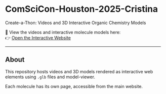 # ComSciCon-Houston-2025-Cristina

Create-a-Thon: Videos and 3D Interactive Organic Chemistry Models

🎯 View the videos and interactive molecule models here:  
👉 [Open the Interactive Website](https://fxm200013.github.io/ComSciCon-Houston-2025-Cristina/)

---

## About

This repository hosts videos and 3D models rendered as interactive web elements using `.glb` files and model-viewer.

Each molecule has its own page, accessible from the main website.
